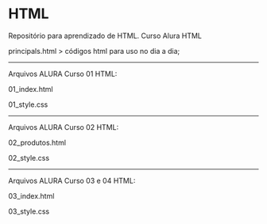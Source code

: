 # HTML
Repositório para aprendizado de HTML. Curso Alura HTML

principals.html > códigos html para uso no dia a dia;

-------------------------------------

Arquivos ALURA Curso 01 HTML: 

01_index.html 

01_style.css

------------------------------------

Arquivos ALURA Curso 02 HTML: 

02_produtos.html 

02_style.css

------------------------------------

Arquivos ALURA Curso 03 e 04 HTML: 

03_index.html

03_style.css
